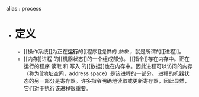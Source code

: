 alias:: process

- # 定义
	- [[操作系统]]为正在**运行**的[[程序]]提供的 *抽象* ，就是所谓的[[进程]]。
	- [[内存]]进程 的[[机器状态]]的一个组成部分。
	  [[指令]]存在内存中。正在运行的程序 读取 和 写入 的[[数据]]也在内存中。因此进程可以访问的内存（称为[[地址空间，address space）是该进程的一部分。
	  进程的机器状态的另一部分是寄存器。许多指令明确地读取或更新寄存器，因此显然，
	  它们对于执行该进程很重要。